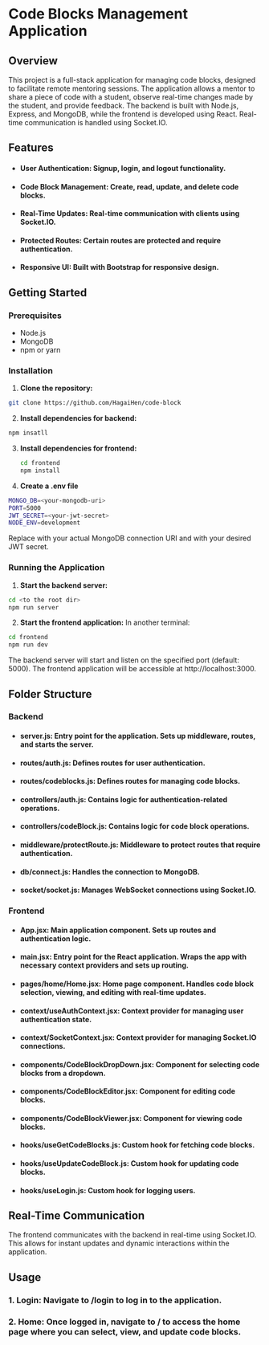 # Code Blocks Management Application

## Overview

This project is a full-stack application for managing code blocks, designed to facilitate remote mentoring sessions. The application allows a mentor to share a piece of code with a student, observe real-time changes made by the student, and provide feedback. The backend is built with Node.js, Express, and MongoDB, while the frontend is developed using React. Real-time communication is handled using Socket.IO.


## Features

- #### **User Authentication**: Signup, login, and logout functionality.
- #### **Code Block Management**: Create, read, update, and delete code blocks.
- #### **Real-Time Updates**: Real-time communication with clients using Socket.IO.
- #### **Protected Routes**: Certain routes are protected and require authentication.
- #### **Responsive UI**: Built with Bootstrap for responsive design.

## Getting Started

### Prerequisites

- Node.js
- MongoDB
- npm or yarn

### Installation

1. **Clone the repository:**
```bash
git clone https://github.com/HagaiHen/code-block
```

2. **Install dependencies for backend:**
```bash
npm insatll
```

3. **Install dependencies for frontend:**
   ```bash
   cd frontend
   npm install
   ```
4. **Create a .env file**
```bash
MONGO_DB=<your-mongodb-uri>
PORT=5000
JWT_SECRET=<your-jwt-secret>
NODE_ENV=development
```
Replace **<your-mongodb-uri>** with your actual MongoDB connection URI and **<your-jwt-secret>** with your desired JWT secret.

### Running the Application
1. **Start the backend server:**
```bash
cd <to the root dir>
npm run server
```
2. **Start the frontend application:**
In another terminal:
```bash
cd frontend
npm run dev
```
The backend server will start and listen on the specified port (default: 5000). The frontend application will be accessible at http://localhost:3000.

## Folder Structure
### Backend
- #### server.js: Entry point for the application. Sets up middleware, routes, and starts the server.
- #### routes/auth.js: Defines routes for user authentication.
- #### routes/codeblocks.js: Defines routes for managing code blocks.
- #### controllers/auth.js: Contains logic for authentication-related operations.
- #### controllers/codeBlock.js: Contains logic for code block operations.
- #### middleware/protectRoute.js: Middleware to protect routes that require authentication.
- #### db/connect.js: Handles the connection to MongoDB.
- #### socket/socket.js: Manages WebSocket connections using Socket.IO.
### Frontend
- #### App.jsx: Main application component. Sets up routes and authentication logic.
- #### main.jsx: Entry point for the React application. Wraps the app with necessary context providers and sets up routing.
- #### pages/home/Home.jsx: Home page component. Handles code block selection, viewing, and editing with real-time updates.
- #### context/useAuthContext.jsx: Context provider for managing user authentication state.
- #### context/SocketContext.jsx: Context provider for managing Socket.IO connections.
- #### components/CodeBlockDropDown.jsx: Component for selecting code blocks from a dropdown.
- #### components/CodeBlockEditor.jsx: Component for editing code blocks.
- #### components/CodeBlockViewer.jsx: Component for viewing code blocks.
- #### hooks/useGetCodeBlocks.js: Custom hook for fetching code blocks.
- #### hooks/useUpdateCodeBlock.js: Custom hook for updating code blocks.
- #### hooks/useLogin.js: Custom hook for logging users.

## Real-Time Communication
The frontend communicates with the backend in real-time using Socket.IO. This allows for instant updates and dynamic interactions within the application.

## Usage
### 1. Login: Navigate to /login to log in to the application.
### 2. Home: Once logged in, navigate to / to access the home page where you can select, view, and update code blocks.
